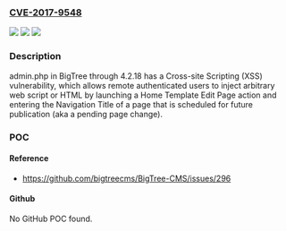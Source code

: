 ### [CVE-2017-9548](https://cve.mitre.org/cgi-bin/cvename.cgi?name=CVE-2017-9548)
![](https://img.shields.io/static/v1?label=Product&message=n%2Fa&color=blue)
![](https://img.shields.io/static/v1?label=Version&message=n%2Fa&color=blue)
![](https://img.shields.io/static/v1?label=Vulnerability&message=n%2Fa&color=brighgreen)

### Description

admin.php in BigTree through 4.2.18 has a Cross-site Scripting (XSS) vulnerability, which allows remote authenticated users to inject arbitrary web script or HTML by launching a Home Template Edit Page action and entering the Navigation Title of a page that is scheduled for future publication (aka a pending page change).

### POC

#### Reference
- https://github.com/bigtreecms/BigTree-CMS/issues/296

#### Github
No GitHub POC found.

